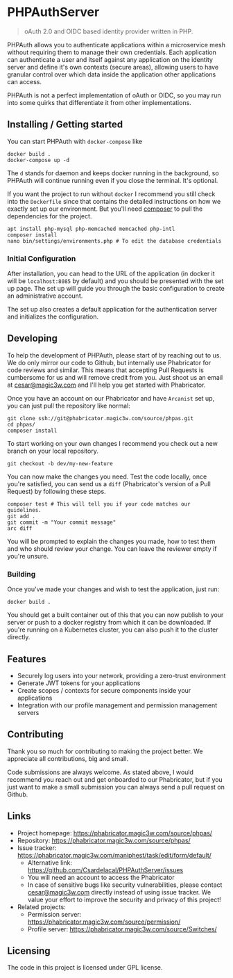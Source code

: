 

# PHPAuthServer
> oAuth 2.0 and OIDC based identity provider written in PHP.

PHPAuth allows you to authenticate applications within a microservice mesh without
requiring them to manage their own credentials. Each application can authenticate a 
user and itself against any application on the identity server and define it's own
contexts (secure areas), allowing users to have granular control over which 
data inside the application other applications can access.

PHPAuth is not a perfect implementation of oAuth or OIDC, so you may run into some 
quirks that differentiate it from other implementations.

## Installing / Getting started

You can start PHPAuth with `docker-compose` like

```shell
docker build .
docker-compose up -d
```

The `d` stands for daemon and keeps docker running in the background, so PHPAuth will continue
running even if you close the terminal. It's optional.

If you want the project to run without `docker` I recommend you still check into the `Dockerfile`
since that contains the detailed instructions on how we exactly set up our environment. But you'll
need [composer](https://getcomposer.com) to pull the dependencies for the project.

```shell
apt install php-mysql php-memcached memcached php-intl
composer install
nano bin/settings/environments.php # To edit the database credentials
```

### Initial Configuration

After installation, you can head to the URL of the application (in docker it will be `localhost:8085` by default)
and you should be presented with the set up page. The set up will guide you through the basic 
configuration to create an administrative account.

The set up also creates a default application for the authentication server and 
initializes the configuration.

## Developing

To help the development of PHPAuth, please start of by reaching out to us. We do
only mirror our code to Github, but internally use Phabricator for code reviews and
similar. This means that accepting Pull Requests is cumbersome for us and will
remove credit from you. Just shoot us an email at cesar@magic3w.com and I'll help
you get started with Phabricator.

Once you have an account on our Phabricator and have `Arcanist` set up, you can just 
pull the repository like normal:

```shell
git clone ssh://git@phabricator.magic3w.com/source/phpas.git
cd phpas/
composer install
```

To start working on your own changes I recommend you check out a new branch on your
local repository.

```shell
git checkout -b dev/my-new-feature
```

You can now make the changes you need. Test the code locally, once you're satisfied,
you can send us a `diff` (Phabricator's version of a Pull Request) by following these
steps.

```shell
composer test # This will tell you if your code matches our guidelines.
git add .
git commit -m "Your commit message"
arc diff
```

You will be prompted to explain the changes you made, how to test them and who should
review your change. You can leave the reviewer empty if you're unsure.

### Building

Once you've made your changes and wish to test the application, just run:

```shell
docker build .
```

You should get a built container out of this that you can now publish to your
server or push to a docker registry from which it can be downloaded. If you're
running on a Kubernetes cluster, you can also push it to the cluster directly.

## Features

* Securely log users into your network, providing a zero-trust environment
* Generate JWT tokens for your applications
* Create scopes / contexts for secure components inside your applications
* Integration with our profile management and permission management servers


## Contributing

Thank you so much for contributing to making the project better. We appreciate
all contributions, big and small.

Code submissions are always welcome. As stated above, I would recommend you reach
out and get onboarded to our Phabricator, but if you just want to make a small
submission you can always send a pull request on Github.

## Links

- Project homepage: https://phabricator.magic3w.com/source/phpas/
- Repository: https://phabricator.magic3w.com/source/phpas/
- Issue tracker: https://phabricator.magic3w.com/maniphest/task/edit/form/default/
  - Alternative link: https://github.com/Csardelacal/PHPAuthServer/issues
  - You will need an account to access the Phabricator
  - In case of sensitive bugs like security vulnerabilities, please contact
    cesar@magic3w.com directly instead of using issue tracker. We value your effort
    to improve the security and privacy of this project!
- Related projects:
  - Permission server: https://phabricator.magic3w.com/source/permission/
  - Profile server: https://phabricator.magic3w.com/source/Switches/


## Licensing

The code in this project is licensed under GPL license.
